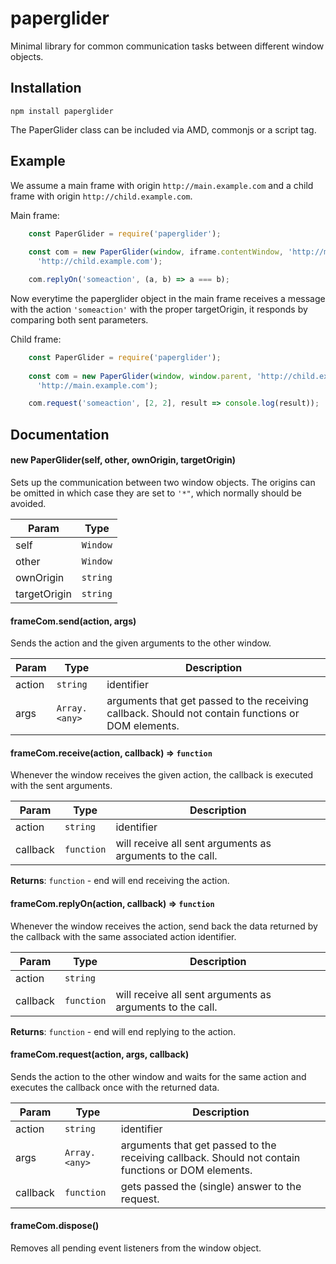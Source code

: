 paperglider
========

Minimal library for common communication tasks between different window objects.

Installation
------------

```
npm install paperglider
```

The PaperGlider class can be included via AMD, commonjs or a script tag.

Example
------

We assume a main frame with origin `http://main.example.com` and a child frame with origin `http://child.example.com`. 

Main frame:

```javascript
    const PaperGlider = require('paperglider');
    
    const com = new PaperGlider(window, iframe.contentWindow, 'http://main.example.com',
      'http://child.example.com');

    com.replyOn('someaction', (a, b) => a === b);
```

Now everytime the paperglider object in the main frame receives a message with the action `'someaction'` with the proper targetOrigin, it responds by comparing both sent parameters.

Child frame: 

```javascript
    const PaperGlider = require('paperglider');
    
    const com = new PaperGlider(window, window.parent, 'http://child.example.com',
      'http://main.example.com');

    com.request('someaction', [2, 2], result => console.log(result));
```

Documentation
-------------

#### new PaperGlider(self, other, ownOrigin, targetOrigin)
Sets up the communication between two window objects. The origins can be omitted in which case they are set to `'*"`,
  which normally should be avoided.


| Param | Type |
| --- | --- |
| self | <code>Window</code> | 
| other | <code>Window</code> | 
| ownOrigin | <code>string</code> | 
| targetOrigin | <code>string</code> | 

<a name="module_{PaperGlider}..PaperGlider+send"></a>

#### frameCom.send(action, args)
Sends the action and the given arguments to the other window.

| Param | Type | Description |
| --- | --- | --- |
| action | <code>string</code> | identifier |
| args | <code>Array.&lt;any&gt;</code> | arguments that get passed to the receiving callback. Should not contain functions or DOM elements. |

<a name="module_{PaperGlider}..PaperGlider+receive"></a>

#### frameCom.receive(action, callback) ⇒ <code>function</code>
Whenever the window receives the given action, the callback is executed with the sent arguments.

| Param | Type | Description |
| --- | --- | --- |
| action | <code>string</code> | identifier |
| callback | <code>function</code> | will receive all sent arguments as arguments to the call. |

**Returns**: <code>function</code> - end will end receiving the action.

<a name="module_{PaperGlider}..PaperGlider+replyOn"></a>

#### frameCom.replyOn(action, callback) ⇒ <code>function</code>
Whenever the window receives the action, send back the data returned by the callback with the same associated action
identifier.

| Param | Type | Description |
| --- | --- | --- |
| action | <code>string</code> |  |
| callback | <code>function</code> | will receive all sent arguments as arguments to the call. |

**Returns**: <code>function</code> - end will end replying to the action.

<a name="module_{PaperGlider}..PaperGlider+request"></a>

#### frameCom.request(action, args, callback)
Sends the action to the other window and waits for the same action and executes the callback once with the returned data.

| Param | Type | Description |
| --- | --- | --- |
| action | <code>string</code> | identifier |
| args | <code>Array.&lt;any&gt;</code> | arguments that get passed to the receiving callback. Should not contain functions or DOM elements. |
| callback | <code>function</code> | gets passed the (single) answer to the request. |

<a name="module_{PaperGlider}..PaperGlider+dispose"></a>

#### frameCom.dispose()
Removes all pending event listeners from the window object.  
